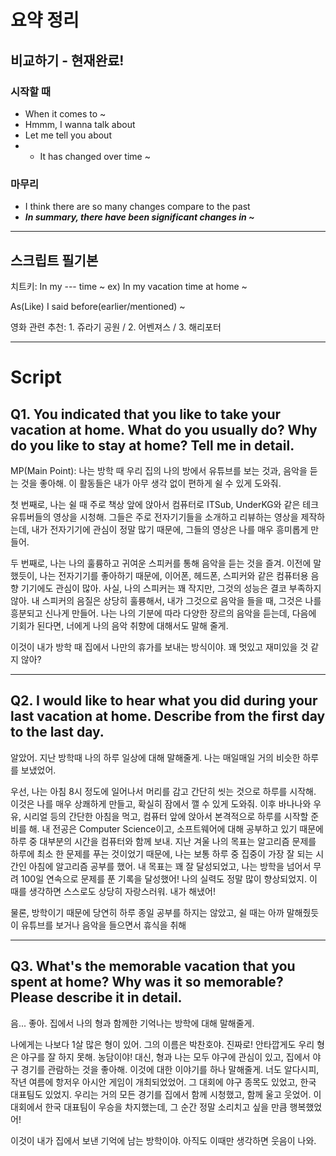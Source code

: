 # 요약 정리
## 비교하기 - 현재완료!
### 시작할 때
- When it comes to ~
- Hmmm, I wanna talk about
- Let me tell you about
- + It has changed over time ~

### 마무리
- I think there are so many changes compare to the past
- ***In summary, there have been significant changes in ~***

---
## 스크립트 필기본
치트키: In my --- time ~
ex) In my vacation time at home ~

As(Like) I said before(earlier/mentioned) ~

영화 관련 추천: 1. 쥬라기 공원 / 2. 어벤져스 / 3. 해리포터

---
# Script
## Q1. You indicated that you like to take your vacation at home. What do you usually do? Why do you like to stay at home? Tell me in detail.

MP(Main Point): 나는 방학 때 우리 집의 나의 방에서 유튜브를 보는 것과, 음악을 듣는 것을 좋아해.
이 활동들은 내가 아무 생각 없이 편하게 쉴 수 있게 도와줘.

첫 번째로, 나는 쉴 때 주로 책상 앞에 앉아서 컴퓨터로 ITSub, UnderKG와 같은 테크 유튜버들의 영상을 시청해.
그들은 주로 전자기기들을 소개하고 리뷰하는 영상을 제작하는데, 내가 전자기기에 관심이 정말 많기 때문에, 그들의 영상은 나를 매우 흥미롭게 만들어.

두 번째로, 나는 나의 훌륭하고 귀여운 스피커를 통해 음악을 듣는 것을 즐겨.
이전에 말했듯이, 나는 전자기기를 좋아하기 때문에, 이어폰, 헤드폰, 스피커와 같은 컴퓨터용 음향 기기에도 관심이 많아.
사실, 나의 스피커는 꽤 작지만, 그것의 성능은 결코 부족하지 않아.
내 스피커의 음질은 상당히 훌륭해서, 내가 그것으로 음악을 들을 때, 그것은 나를 흥분되고 신나게 만들어.
나는 나의 기분에 따라 다양한 장르의 음악을 듣는데, 다음에 기회가 된다면, 너에게 나의 음악 취향에 대해서도 말해 줄게.

이것이 내가 방학 때 집에서 나만의 휴가를 보내는 방식이야. 꽤 멋있고 재미있을 것 같지 않아?

---
## Q2. I would like to hear what you did during your last vacation at home. Describe from the first day to the last day.

알았어. 지난 방학때 나의 하루 일상에 대해 말해줄게. 나는 매일매일 거의 비슷한 하루를 보냈었어.

우선, 나는 아침 8시 정도에 일어나서 머리를 감고 간단히 씻는 것으로 하루를 시작해.
이것은 나를 매우 상쾌하게 만들고, 확실히 잠에서 깰 수 있게 도와줘.
이후 바나나와 우유, 시리얼 등의 간단한 아침을 먹고, 컴퓨터 앞에 앉아서 본격적으로 하루를 시작할 준비를 해.
내 전공은 Computer Science이고, 소프트웨어에 대해 공부하고 있기 때문에 하루 중 대부분의 시간을 컴퓨터와 함께 보내.
지난 겨울 나의 목표는 알고리즘 문제를 하루에 최소 한 문제를 푸는 것이었기 때문에, 나는 보통 하루 중 집중이 가장 잘 되는 시간인 아침에 알고리즘 공부를 했어.
내 목표는 꽤 잘 달성되었고, 나는 방학을 넘어서 무려 100일 연속으로 문제를 푼 기록을 달성했어! 나의 실력도 정말 많이 향상되었지.
이 때를 생각하면 스스로도 상당히 자랑스러워. 내가 해냈어!

물론, 방학이기 때문에 당연히 하루 종일 공부를 하지는 않았고, 쉴 때는 아까 말해줬듯이 유튜브를 보거나 음악을 들으면서 휴식을 취해

---
## Q3. What's the memorable vacation that you spent at home? Why was it so memorable? Please describe it in detail.

음... 좋아. 집에서 나의 형과 함께한 기억나는 방학에 대해 말해줄게.

나에게는 나보다 1살 많은 형이 있어. 그의 이름은 박찬호야. 진짜로!
안타깝게도 우리 형은 야구를 잘 하지 못해. 농담이야!
대신, 형과 나는 모두 야구에 관심이 있고, 집에서 야구 경기를 관람하는 것을 좋아해.
이것에 대한 이야기를 하나 말해줄게.
너도 알다시피, 작년 여름에 항저우 아시안 게임이 개최되었었어. 
그 대회에 야구 종목도 있었고, 한국 대표팀도 있었지.
우리는 거의 모든 경기를 집에서 함께 시청했고, 함께 울고 웃었어.
이 대회에서 한국 대표팀이 우승을 차지했는데, 그 순간 정말 소리치고 싶을 만큼 행복했었어!

이것이 내가 집에서 보낸 기억에 남는 방학이야. 아직도 이때만 생각하면 웃음이 나와.
